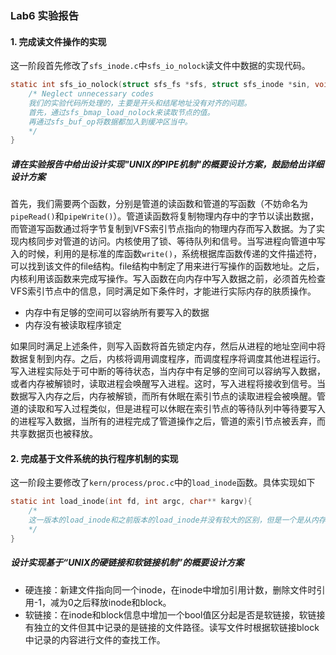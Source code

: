 ### Lab6 实验报告

#### 1. 完成读文件操作的实现

这一阶段首先修改了`sfs_inode.c`中`sfs_io_nolock`读文件中数据的实现代码。

```c
static int sfs_io_nolock(struct sfs_fs *sfs, struct sfs_inode *sin, void *buf, off_t offset, size_t *alenp, bool write) {
    /* Neglect unnecessary codes
    我们的实验代码所处理的，主要是开头和结尾地址没有对齐的问题。
    首先，通过sfs_bmap_load_nolock来读取节点的值。
    再通过sfs_buf_op将数据都加入到缓冲区当中。
    */
}
```

##### 请在实验报告中给出设计实现"UNIX的PIPE机制"的概要设计方案，鼓励给出详细设计方案

首先，我们需要两个函数，分别是管道的读函数和管道的写函数（不妨命名为`pipeRead()`和`pipeWrite()`）。管道读函数将复制物理内存中的字节以读出数据，而管道写函数通过将字节复制到VFS索引节点指向的物理内存而写入数据。为了实现内核同步对管道的访问。内核使用了锁、等待队列和信号。当写进程向管道中写入的时候，利用的是标准的库函数`write()`，系统根据库函数传递的文件描述符，可以找到该文件的file结构。file结构中制定了用来进行写操作的函数地址。之后，内核利用该函数来完成写操作。写入函数在向内存中写入数据之前，必须首先检查VFS索引节点中的信息，同时满足如下条件时，才能进行实际内存的肤质操作。

- 内存中有足够的空间可以容纳所有要写入的数据
- 内存没有被读取程序锁定

如果同时满足上述条件，则写入函数将首先锁定内存，然后从进程的地址空间中将数据复制到内存。之后，内核将调用调度程序，而调度程序将调度其他进程运行。写入进程实际处于可中断的等待状态，当内存中有足够的空间可以容纳写入数据，或者内存被解锁时，读取进程会唤醒写入进程。这时，写入进程将接收到信号。当数据写入内存之后，内存被解锁，而所有休眠在索引节点的读取进程会被唤醒。管道的读取和写入过程类似，但是进程可以休眠在索引节点的等待队列中等待要写入的进程写入数据，当所有的进程完成了管道操作之后，管道的索引节点被丢弃，而共享数据页也被释放。

#### 2. 完成基于文件系统的执行程序机制的实现

这一阶段主要修改了`kern/process/proc.c`中的`load_inode`函数。具体实现如下

```c
static int load_inode(int fd, int argc, char** kargv){
    /*
    这一版本的load_inode和之前版本的load_inode并没有较大的区别，但是一个是从内存中读取elf映像，而另一个是要通过文件系统的相关操作来读取elf映像。读取的过程包括以下几个方面的内容：首先，需要读取elf文件的头部并且进行最基本的合法性检查。接下来，一次加载elf中的每个代码段并为之分配内存，设置权限，然后配置好应用程序的运行栈，最后修改trapframe中相关寄存器的值，以使得context的相关切换可以顺利的进行。
    */
}
```

##### 设计实现基于“UNIX的硬链接和软链接机制”的概要设计方案

- 硬连接：新建文件指向同一个inode，在inode中增加引用计数，删除文件时引用-1，减为0之后释放inode和block。
- 软链接：在inode和block信息中增加一个bool值区分起是否是软链接，软链接有独立的文件但其中记录的是链接的文件路径。读写文件时根据软链接block中记录的内容进行文件的查找工作。